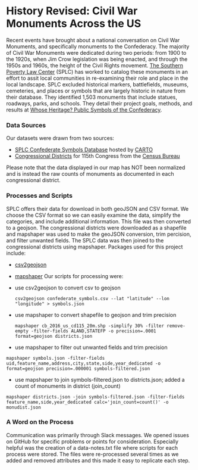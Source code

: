 # History Revised: Civil War Monuments Across the US
Recent events have brought about a national conversation on Civil War Monuments, and specifically monuments to the Confederacy. The majority of Civil War Monuments were dedicated during two periods: from 1900 to the 1920s, when Jim Crow legislation was being enacted, and through the 1950s and 1960s, the height of the Civil Rights movement. 
[The Southern Poverty Law Center](https://www.splcenter.org/) (SPLC) has worked to catalog these monuments in an effort to assit local communities in re-examining their role and place in the local landscape. SPLC excluded historical markers, battlefields, museums, cemeteries, and places or symbols that are largely historic in nature from their database. They identified 1,503 monuments that include statues, roadways, parks, and schools. They detail their project goals, methods, and results at [Whose Heritage? Public Symbols of the Confederacy](https://www.splcenter.org/20160421/whose-heritage-public-symbols-confederacy). 

### Data Sources
Our datasets were drawn from two sources:
* [SPLC Confederate Symbols Database](https://splcenter.carto.com/tables/confederate_symbols/public) hosted by [CARTO](https://carto.com/)
* [Congressional Districts](https://www.census.gov/geo/maps-data/data/cbf/cbf_cds.html) for 115th Congress from the [Census Bureau](https://www.census.gov/en.html)

Please note that the data displayed in our map has NOT been normalized and is instead the raw counts of monuments as documented in each congressional district.

### Processes and Scripts
SPLC offers their data for download in both geoJSON and CSV format. We choose the CSV format so we can easily examine the data, simplify the categories, and include additional information. This file was then converted to a geojson. The congressional districts were downloaded as a shapefile and mapshaper was used to make the geoJSON conversion, trim percision, and filter unwanted fields. The SPLC data was then joined to the congressional districts using mapshaper. Packages used for this project include:
* [csv2geojson](https://github.com/mapbox/csv2geojson)
* [mapshaper](https://github.com/mbloch/mapshaper)
Our scripts for processing were:
* use csv2geojson to convert csv to geojson

  `csv2geojson confederate_symbols.csv --lat "latitude" --lon "longitude" > symbols.json`

* use mapshaper to convert shapefile to geojson and trim precision

  `mapshaper cb_2016_us_cd115_20m.shp -simplify 30% -filter remove-empty -filter-fields ALAND,STATEFP -o precision=.0001 format=geojson districts.json`

*  use mapshaper to filter out unwanted fields and trim precision

  `mapshaper symbols.json -filter-fields uid,feature_name,address,city,state,side,year_dedicated -o format=geojson precision=.000001 symbols-filtered.json`

*  use mapshaper to join symbols-filtered.json to districts.json; added a count of monuments in district (join_count)

  `mapshaper districts.json -join symbols-filtered.json -filter-fields feature_name,side,year_dedicated calc='join_count=count()' -o monudist.json`

### A Word on the Process
Communication was primarily through Slack messages. We opened issues on GitHub for specific problems or points for consideration. Especially helpful was the creation of a data-notes.txt file where scripts for each process were stored. The files were re-processed several times as we added and removed attributes and this made it easy to replicate each step.